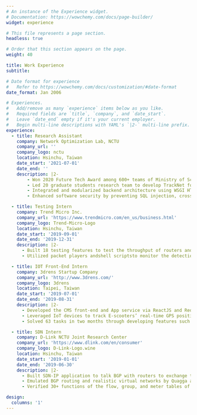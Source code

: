 ```yaml
---
# An instance of the Experience widget.
# Documentation: https://wowchemy.com/docs/page-builder/
widget: experience

# This file represents a page section.
headless: true

# Order that this section appears on the page.
weight: 40

title: Work Experience
subtitle:

# Date format for experience
#   Refer to https://wowchemy.com/docs/customization/#date-format
date_format: Jan 2006

# Experiences.
#   Add/remove as many `experience` items below as you like.
#   Required fields are `title`, `company`, and `date_start`.
#   Leave `date_end` empty if it's your current employer.
#   Begin multi-line descriptions with YAML's `|2-` multi-line prefix.
experience:
  - title: Research Assistant
    company: Network Optimization Lab, NCTU
    company_url: ''
    company_logo: nctu
    location: Hsinchu, Taiwan
    date_start: '2021-07-01'
    date_end: ''
    description: |2-
        - Won 2020 Future Tech Award among 600+ teams of Ministry of Science and Technology.
        - Led 20 graduate students research team to develop TrackNet for high-speed tiny object tracking applications.
        - Integrated and modularized backend architecture using WSGI HTTP Server, Flask, Apache, and MySQL.
        - Enhanced software security by preventing SQL injection, cross-site scripting and CSRF.

  - title: Testing Intern
    company: Trend Micro Inc.
    company_url: 'https://www.trendmicro.com/en_us/business.html'
    company_logo: Trend-Micro-Logo
    location: Hsinchu, Taiwan
    date_start: '2019-09-01'
    date_end: '2019-12-31'
    description: |2- 
      - Built 18 testing features to test the throughput of routers and visualized by nmon analyser.
      - Utilized packet players andshell scriptsto monitor the detection rate of spyware, virus, and vulnerability.

  - title: IOT Front-End Intern
    company: 3drens Startup Company
    company_url: 'http://www.3drens.com/'
    company_logo: 3drens
    location: Taipei, Taiwan
    date_start: '2019-07-01'
    date_end: '2019-08-31'
    description: |2- 
      - Developed the CMS front-end and App service via ReactJS and Redux and Typescript.
      - Leveraged IoT devices to track E-scooters’ real-time GPS position and visualized via Maps JavaScript API.
      - Solved 63 tasks in two months through developing features such as Geo-fencing, heat map, and dashboard.

  - title: SDN Intern
    company: D-Link NCTU Joint Research Center
    company_url: 'https://www.dlink.com/en/consumer'
    company_logo: D-Link-Logo.wine
    location: Hsinchu, Taiwan
    date_start: '2019-01-01'
    date_end: '2019-06-30'
    description: |2- 
      - Built SDN-IP application to talk BGP with routers to exchange traffic between different external ASes.
      - Emulated BGP routing and realistic virtual networks by Quagga and Mininet.
      - Verified 30+ functions of the flow, group, and meter tables of switches in different SDNs.

design:
  columns: '1'
---
```

